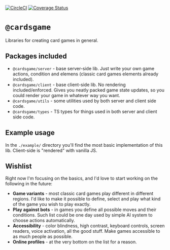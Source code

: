 [![CircleCI](https://circleci.com/gh/Zielak/cardsGame/tree/master.svg?style=svg&circle-token=0731ea14fca235ad0b3aaaa4484137faa81d8b47)](https://circleci.com/gh/Zielak/cardsGame/tree/master) [![Coverage Status](https://coveralls.io/repos/github/Zielak/cardsGame/badge.svg?branch=master)](https://coveralls.io/github/Zielak/cardsGame?branch=master)

# `@cardsgame`

Libraries for creating card games in general.

## Packages included

- `@cardsgame/server` - base server-side lib. Just write your own game actions, condition and elemens (classic card games elements already included).
- `@cardsgame/client` - base client-side lib. No rendering included/enforced. Gives you neatly packed game state updates, so you could render your game in whatever way you want.
- `@cardsgame/utils` - some utilities used by both server and client side code.
- `@cardsgame/types` - TS types for things used in both server and client side code.

## Example usage

In the `./example/` directory you'll find the most basic implementation of this lib. Client-side is "rendered" with vanilla JS.

## Wishlist

Right now I'm focusing on the basics, and I'd love to start working on the following in the future:

- **Game variants** - most classic card games play different in different regions. I'd like to make it possible to define, select and play what kind of the game you wish to play exactly.
- **Play against bots** - in games you define all possible moves and their conditions. Such list could be one day used by simple AI system to choose actions automatically.
- **Accessibility** - color blindness, high contrast, keyboard controls, screen readers, voice activation, all the good stuff. Make games accessible to as much people as possible.
- **Online profiles** - at the very bottom on the list for a reason.
